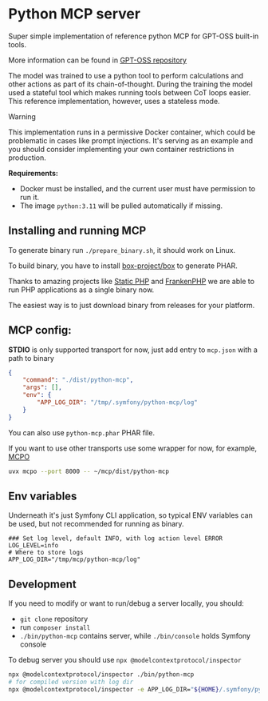 # Python MCP server

Super simple implementation of reference python MCP for GPT-OSS built-in tools.

More information can be found in [GPT-OSS repository](https://github.com/openai/gpt-oss?tab=readme-ov-file#python)

The model was trained to use a python tool to perform calculations and other actions as part of its chain-of-thought. 
During the training the model used a stateful tool which makes running tools between CoT loops easier. 
This reference implementation, however, uses a stateless mode.

> [!WARNING]
> 
> This implementation runs in a permissive Docker container, which could be problematic in cases like prompt injections. It's serving as an example and you should consider implementing your own container restrictions in production.

**Requirements:**
 - Docker must be installed, and the current user must have permission to run it.
 - The image `python:3.11` will be pulled automatically if missing.

## Installing and running MCP
To generate binary run `./prepare_binary.sh`, it should work on Linux.

To build binary, you have to install [box-project/box](https://github.com/box-project/box/blob/main/doc/installation.md#composer)
to generate PHAR.

Thanks to amazing projects like [Static PHP](https://static-php.dev/en/) and [FrankenPHP](https://frankenphp.dev/docs/embed/) we are able to run PHP applications as a single binary now.

The easiest way is to just download binary from releases for your platform.

## MCP config:
**STDIO** is only supported transport for now, just add entry to `mcp.json` with a path to binary
```json
{
    "command": "./dist/python-mcp",
    "args": [],
    "env": {
        "APP_LOG_DIR": "/tmp/.symfony/python-mcp/log"
    }
}
```
You can also use `python-mcp.phar` PHAR file.

If you want to use other transports use some wrapper for now, for example, [MCPO](https://github.com/open-webui/mcpo)

```bash
uvx mcpo --port 8000 -- ~/mcp/dist/python-mcp
```

## Env variables
Underneath it's just Symfony CLI application, so typical ENV variables can be used, but not recommended for running as binary.
```dotenv
### Set log level, default INFO, with log action level ERROR
LOG_LEVEL=info
# Where to store logs
APP_LOG_DIR="/tmp/mcp/python-mcp/log"
```

## Development

If you need to modify or want to run/debug a server locally, you should:
- `git clone` repository
- run `composer install`
- `./bin/python-mcp` contains server, while `./bin/console` holds Symfony console

To debug server you should use `npx @modelcontextprotocol/inspector`

```bash
npx @modelcontextprotocol/inspector ./bin/python-mcp
# for compiled version with log dir
npx @modelcontextprotocol/inspector -e APP_LOG_DIR="${HOME}/.symfony/python-mcp/log" ./dist/python-mcp
```
